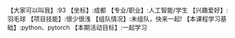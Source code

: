 【大家可以叫我】:93
【坐标】:成都
【专业/职业】:人工智能/学生
【兴趣爱好】:羽毛球
【项目技能】:很少很浅
【组队情况】:未组队，快来一起!
【本课程学习基础】:python、pytorch
【本期活动目标】:一起学习